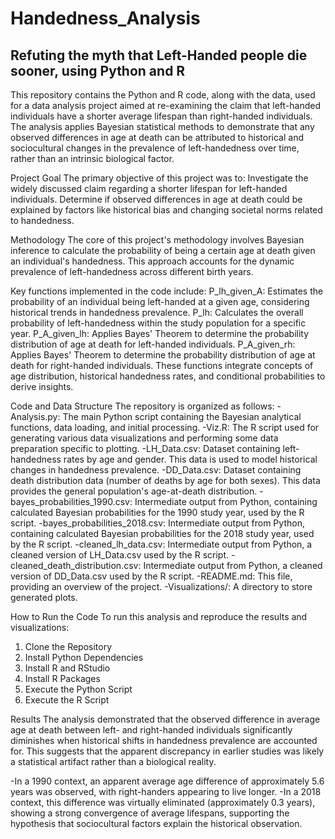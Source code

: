 # Handedness_Analysis
## Refuting the myth that Left-Handed people die sooner, using Python and R
This repository contains the Python and R code, along with the data, used for a data analysis project aimed at re-examining the claim that left-handed individuals have a shorter average lifespan than right-handed individuals. The analysis applies Bayesian statistical methods to demonstrate that any observed differences in age at death can be attributed to historical and sociocultural changes in the prevalence of left-handedness over time, rather than an intrinsic biological factor.

Project Goal
The primary objective of this project was to:
Investigate the widely discussed claim regarding a shorter lifespan for left-handed individuals.
Determine if observed differences in age at death could be explained by factors like historical bias and changing societal norms related to handedness.

Methodology
The core of this project's methodology involves Bayesian inference to calculate the probability of being a certain age at death given an individual's handedness. This approach accounts for the dynamic prevalence of left-handedness across different birth years.

Key functions implemented in the code include:
P_lh_given_A: Estimates the probability of an individual being left-handed at a given age, considering historical trends in handedness prevalence.
P_lh: Calculates the overall probability of left-handedness within the study population for a specific year.
P_A_given_lh: Applies Bayes' Theorem to determine the probability distribution of age at death for left-handed individuals.
P_A_given_rh: Applies Bayes' Theorem to determine the probability distribution of age at death for right-handed individuals.
These functions integrate concepts of age distribution, historical handedness rates, and conditional probabilities to derive insights.

Code and Data Structure
The repository is organized as follows:
-Analysis.py: The main Python script containing the Bayesian analytical functions, data loading, and initial processing.
-Viz.R: The R script used for generating various data visualizations and performing some data preparation specific to plotting.
-LH_Data.csv: Dataset containing left-handedness rates by age and gender. This data is used to model historical changes in handedness prevalence.
-DD_Data.csv: Dataset containing death distribution data (number of deaths by age for both sexes). This data provides the general population's age-at-death distribution.
-bayes_probabilities_1990.csv: Intermediate output from Python, containing calculated Bayesian probabilities for the 1990 study year, used by the R script.
-bayes_probabilities_2018.csv: Intermediate output from Python, containing calculated Bayesian probabilities for the 2018 study year, used by the R script.
-cleaned_lh_data.csv: Intermediate output from Python, a cleaned version of LH_Data.csv used by the R script.
-cleaned_death_distribution.csv: Intermediate output from Python, a cleaned version of DD_Data.csv used by the R script.
-README.md: This file, providing an overview of the project.
-Visualizations/: A directory to store generated plots.

How to Run the Code
To run this analysis and reproduce the results and visualizations:
1. Clone the Repository
2. Install Python Dependencies
3. Install R and RStudio
4. Install R Packages
5. Execute the Python Script
6. Execute the R Script

Results
The analysis demonstrated that the observed difference in average age at death between left- and right-handed individuals significantly diminishes when historical shifts in handedness prevalence are accounted for. This suggests that the apparent discrepancy in earlier studies was likely a statistical artifact rather than a biological reality.

-In a 1990 context, an apparent average age difference of approximately 5.6 years was observed, with right-handers appearing to live longer.
-In a 2018 context, this difference was virtually eliminated (approximately 0.3 years), showing a strong convergence of average lifespans, supporting the hypothesis that sociocultural factors explain the historical observation.

